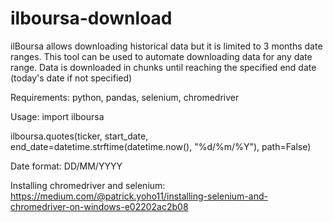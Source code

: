 # ilboursa-download

ilBoursa allows downloading historical data but it is limited to 3 months date ranges.
This tool can be used to automate downloading data for any date range.
Data is downloaded in chunks until reaching the specified end date (today's date if not specified)

Requirements: python, pandas, selenium, chromedriver

Usage:
import ilboursa

ilboursa.quotes(ticker, start_date, end_date=datetime.strftime(datetime.now(), "%d/%m/%Y"), path=False)

Date format: DD/MM/YYYY

Installing chromedriver and selenium:
https://medium.com/@patrick.yoho11/installing-selenium-and-chromedriver-on-windows-e02202ac2b08
